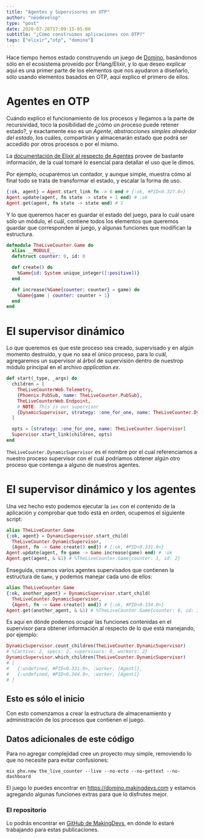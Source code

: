 ```yaml
---
title: "Agentes y Supervisores en OTP"
author: "neodevelop"
type: "post"
date: 2020-07-26T17:09:15-05:00
subtitle: "¿Cómo construimos aplicaciones con OTP?"
tags: ["elixir","otp", "domino"]
---
```


Hace tiempo hemos estado construyendo un juego de [Domino](https://domino.makingdevs.com), basándonos sólo en el ecosistema proveído por Erlang/Elixir, y lo que deseo explicar aquí es una primer parte de los elementos que nos ayudaron a diseñarlo, sólo usando elementos basados en OTP, aquí explico el primero de ellos.

# Agentes en OTP

Cuándo explico el funcionamiento de los procesos y llegamos a la parte de recursividad, toco la posibilidad de ¿cómo un proceso puede retener estado?, y exactamente eso es un *Agente*, _abstracciones simples alrededor del estado_, los cuáles, compartírán y almacenarán estado que podrá ser accedido por otros procesos o por el mismo.

La [documentación de Elixir al respecto de Agentes](https://hexdocs.pm/elixir/Agent.html#content) provee de bastante información, de la cual tomaré lo esencial para detallar el uso que le dimos.

Por ejemplo, ocuparémos un contador, y aunque simple, muestra cómo al final todo se trata de transformar el estado, y escalar la forma de uso.

```elixir
{:ok, agent} = Agent.start_link fn -> 0 end # {:ok, #PID<0.327.0>}
Agent.update(agent, fn state -> state + 1 end) # :ok
Agent.get(agent, fn state -> state end) # 1
```

Y lo que queremos hacer es guardar el estado del juego, para lo cuál usare sólo un módulo, el cuál, contiene todos los elementos que queremos guardar que corresponden al juego, y algunas funciones que modifican la estructura.

```elixir
defmodule TheLiveCounter.Game do
  alias __MODULE__
  defstruct counter: 0, id: 0

  def create() do
    %Game{id: System.unique_integer([:positive])}
  end

  def increase(%Game{counter: counter} = game) do
    %Game{game | counter: counter + 1}
  end
end
```

# El supervisor dinámico

Lo que queremos es que este proceso sea creado, supervisado y en algún momento destruido, y que no sea el único proceso, para lo cuál, agregaremos un supervisor al árbol de supervisión dentro de nuestrop módulo principal en el archivo _application.ex_.

```elixir
def start(_type, _args) do
  children = [
    TheLiveCounterWeb.Telemetry,
    {Phoenix.PubSub, name: TheLiveCounter.PubSub},
    TheLiveCounterWeb.Endpoint,
    # NOTE: This is our supervisor
    {DynamicSupervisor, strategy: :one_for_one, name: TheLiveCounter.DynamicSupervisor}
  ]

  opts = [strategy: :one_for_one, name: TheLiveCounter.Supervisor]
  Supervisor.start_link(children, opts)
end
```

`TheLiveCounter.DynamicSupervisor` es el nombre por el cual referenciamos a nuestro proceso supervisor con el cuál podríamos obtener algún otro proceso que contenga a alguno de nuestros agentes.

# El supervisor dinámico y los agentes

Una vez hecho esto podemos ejecutar la `iex` con el contenido de la aplicación y comprobar que todo está en orden, ocupemos el siguiente script:

```elixir
alias TheLiveCounter.Game
{:ok, agent} = DynamicSupervisor.start_child(
  TheLiveCounter.DynamicSupervisor,
  {Agent, fn -> Game.create() end}) # {:ok, #PID<0.331.0>}
Agent.update(agent, fn game -> Game.increase(game) end) # :ok
Agent.get(agent, & &1) # %TheLiveCounter.Game{counter: 1, id: 2}
```

Enseguida, creamos varios agentes supervisados que contienen la estructura de `Game`, y podemos manejar cada uno de ellos:

```elixir
alias TheLiveCounter.Game
{:ok, another_agent} = DynamicSupervisor.start_child(
  TheLiveCounter.DynamicSupervisor,
  {Agent, fn -> Game.create() end}) # {:ok, #PID<0.334.0>}
Agent.get(another_agent, & &1) # %TheLiveCounter.Game{counter: 0, id: 34}
```

Es aquí en dónde podemos ocupar las funciones contenidas en el supervisor para obtener información al respecto de lo que está manejando, por ejemplo:

```elixir
DynamicSupervisor.count_children(TheLiveCounter.DynamicSupervisor)
# %{active: 2, specs: 2, supervisors: 0, workers: 2}
DynamicSupervisor.which_children(TheLiveCounter.DynamicSupervisor)
# [
#   {:undefined, #PID<0.331.0>, :worker, [Agent]},
#   {:undefined, #PID<0.344.0>, :worker, [Agent]}
# ]
```

## Esto es sólo el inicio

Con esto comenzamos a crear la estructura de almacenamiento y administración de los procesos que contienen el juego.

## Datos adicionales de este código

Para no agregar complejidad cree un proyecto muy simple, removiendo lo que no necesite para evitar confusiones:

`mix phx.new the_live_counter --live --no-ecto --no-gettext --no-dashboard`

El juego lo puedes encontrar en https://domino.makingdevs.com y estamos agregando algunas funciones extras para que lo disfrutes mejor.

### El repositorio

Lo podrás encontrar en [GitHub de MakingDevs](https://github.com/makingdevs/the_live_counter), en dónde lo estaré trabajando para estas publicaciones.
